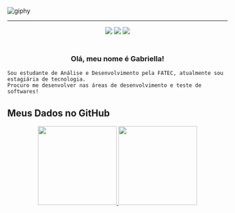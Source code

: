 ![giphy](https://user-images.githubusercontent.com/89717936/150699604-e45557a4-2ff3-4220-b9c4-ee5d4a11a50c.gif)
<hr>

<div align="center">
  <a href="https://www.linkedin.com/in/gabriella-martins-1a4b78210/" target="_black"><img src="https://img.shields.io/badge/LinkedIn-0077B5?style=for-the-badge&logo=linkedin&logoColor=white" target="_black"></a>
  <a href="#" target="_black"><img src="https://img.shields.io/badge/Discord-7289DA?style=for-the-badge&logo=discord&logoColor=white" target="_black"></a>
  <a href="https://open.spotify.com/playlist/4THRyOdXZVYR62IVmyVGz9?si=2d1cedc208a5434d" target="_black"><img src="https://img.shields.io/badge/Spotify-1ED760?&style=for-the-badge&logo=spotify&logoColor=white" target="_black"></a>
</div>

<h3 align="center">  <br>
Olá, meu nome é Gabriella!
<br>
</h3>

```
Sou estudante de Análise e Desenvolvimento pela FATEC, atualmente sou estagiária de tecnologia.
Procuro me desenvolver nas áreas de desenvolvimento e teste de softwares!
```

## Meus Dados no GitHub
<div align="center">
  <a href="https://github.com/mrtns641">
  <img height="180em" src="https://github-readme-stats.vercel.app/api?username=mrtns641&show_icons=true&theme=tokyonight&include_all_commits=true&count_private=true"/>
  <img height="180em" src="https://github-readme-stats.vercel.app/api/top-langs/?username=mrtns641&layout=compact&langs_count=7&theme=tokyonight"/>
</div>

